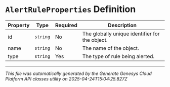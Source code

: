 # `AlertRuleProperties` Definition

| Property | Type | Required | Description |
|----------|------|----------|-------------|
| id | `string` | No | The globally unique identifier for the object. |
| name | `string` | No | The name of the object. |
| type | `string` | Yes | The type of rule being alerted. |

---

*This file was automatically generated by the Generate Genesys Cloud Platform API classes utility on 2025-04-24T15:04:25.827Z*